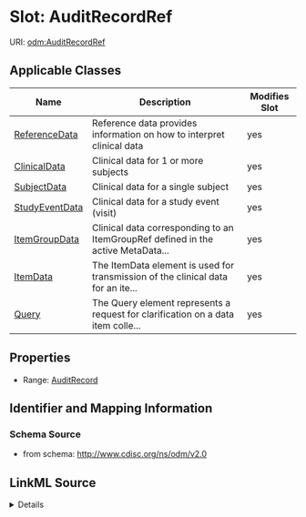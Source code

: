 # Slot: AuditRecordRef

URI: [odm:AuditRecordRef](http://www.cdisc.org/ns/odm/v2.0/AuditRecordRef)



<!-- no inheritance hierarchy -->




## Applicable Classes

| Name | Description | Modifies Slot |
| --- | --- | --- |
[ReferenceData](ReferenceData.md) | Reference data provides information on how to interpret clinical data |  yes  |
[ClinicalData](ClinicalData.md) | Clinical data for 1 or more subjects |  yes  |
[SubjectData](SubjectData.md) | Clinical data for a single subject |  yes  |
[StudyEventData](StudyEventData.md) | Clinical data for a study event (visit) |  yes  |
[ItemGroupData](ItemGroupData.md) | Clinical data corresponding to an ItemGroupRef defined in the active MetaData... |  yes  |
[ItemData](ItemData.md) | The ItemData element is used for transmission of the clinical data for an ite... |  yes  |
[Query](Query.md) | The Query element represents a request for clarification on a data item colle... |  yes  |







## Properties

* Range: [AuditRecord](AuditRecord.md)





## Identifier and Mapping Information







### Schema Source


* from schema: http://www.cdisc.org/ns/odm/v2.0




## LinkML Source

<details>
```yaml
name: AuditRecordRef
from_schema: http://www.cdisc.org/ns/odm/v2.0
rank: 1000
identifier: false
alias: AuditRecordRef
domain_of:
- ReferenceData
- ClinicalData
- SubjectData
- StudyEventData
- ItemGroupData
- ItemData
- Query
range: AuditRecord

```
</details>